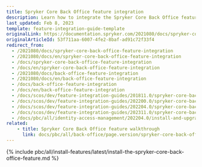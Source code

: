 ```yaml
---
title: Spryker Core Back Office feature integration
description: Learn how to integrate the Spryker Core Back Office feature into a Spryker project.
last_updated: Feb 8, 2023
template: feature-integration-guide-template
originalLink: https://documentation.spryker.com/2021080/docs/spryker-core-back-office-feature-integration
originalArticleId: 53f711aa-6007-4fe2-8baf-ad91c72f33f4
redirect_from:
  - /2021080/docs/spryker-core-back-office-feature-integration
  - /2021080/docs/en/spryker-core-back-office-feature-integration
  - /docs/spryker-core-back-office-feature-integration
  - /docs/en/spryker-core-back-office-feature-integration
  - /2021080/docs/back-office-feature-integration
  - /2021080/docs/en/back-office-feature-integration
  - /docs/back-office-feature-integration
  - /docs/en/back-office-feature-integration
  - /docs/scos/dev/feature-integration-guides/201811.0/spryker-core-back-office-feature-integration.html
  - /docs/scos/dev/feature-integration-guides/202200.0/spryker-core-back-office-feature-integration.html
  - /docs/scos/dev/feature-integration-guides/202204.0/spryker-core-back-office-feature-integration.html
  - /docs/scos/dev/feature-integration-guides/202311.0/spryker-core-back-office-feature-integration.html
  - /docs/pbc/all/identity-access-management/202204.0/install-and-upgrade/install-the-spryker-core-back-office-feature.html
related:
    - title: Spryker Core Back Office feature walkthrough
      link: docs/pbc/all/back-office/page.version/spryker-core-back-office-feature-overview.html
---
```


{% include pbc/all/install-features/latest/install-the-spryker-core-back-office-feature.md %} <!-- To edit, see /_includes/pbc/all/install-features/202311.0/install-the-spryker-core-back-office-feature.md -->
